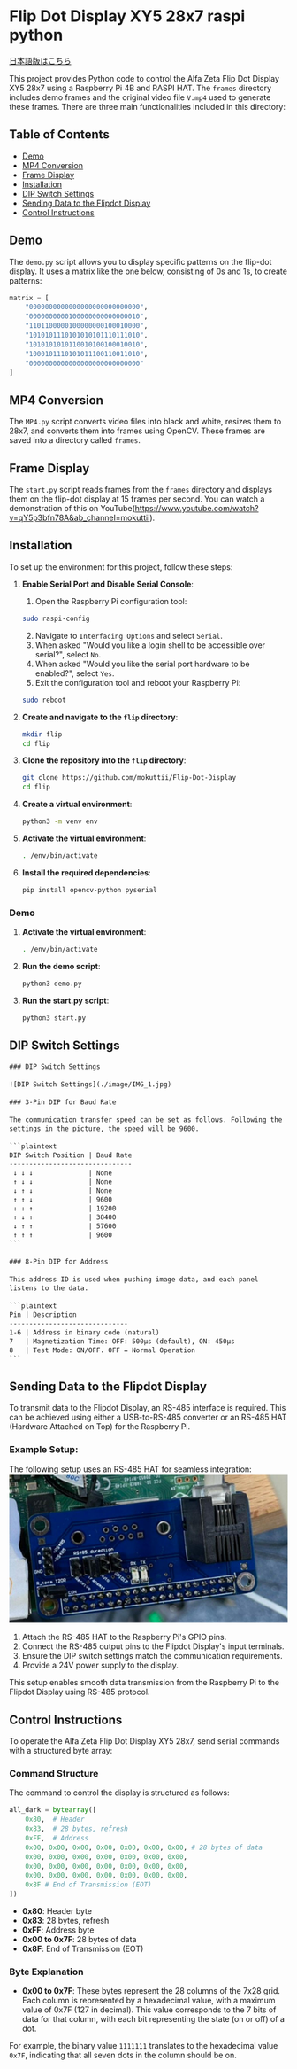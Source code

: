 # Flip Dot Display XY5 28x7 raspi python

[日本語版はこちら](https://qiita.com/mokuro916/items/a1196fa752f3434eaa5e)

This project provides Python code to control the Alfa Zeta Flip Dot Display XY5 28x7 using a Raspberry Pi 4B and RASPI HAT. The `frames` directory includes demo frames and the original video file `V.mp4` used to generate these frames. There are three main functionalities included in this directory:

## Table of Contents

- [Demo](#demo)
- [MP4 Conversion](#mp4-conversion)
- [Frame Display](#frame-display)
- [Installation](#installation)
- [DIP Switch Settings](#DIP-Switch-Settings)
- [Sending Data to the Flipdot Display](#sending-data-to-the-flipdot-display)
- [Control Instructions](#control-instructions)

## Demo

The `demo.py` script allows you to display specific patterns on the flip-dot display. It uses a matrix like the one below, consisting of 0s and 1s, to create patterns:

```python
matrix = [
    "0000000000000000000000000000",
    "0000000000100000000000000010",
    "1101100000100000000100010000",
    "1010101110101010101110111010",
    "1010101010110010100100010010",
    "1000101110101011100110011010",
    "0000000000000000000000000000"
]
```

## MP4 Conversion

The `MP4.py` script converts video files into black and white, resizes them to 28x7, and converts them into frames using OpenCV. These frames are saved into a directory called `frames`.

## Frame Display

The `start.py` script reads frames from the `frames` directory and displays them on the flip-dot display at 15 frames per second. You can watch a demonstration of this on YouTube(https://www.youtube.com/watch?v=qY5p3bfn78A&ab_channel=mokuttii).


## Installation

To set up the environment for this project, follow these steps:

1. **Enable Serial Port and Disable Serial Console**:
    1. Open the Raspberry Pi configuration tool:
    ```bash
    sudo raspi-config
    ```
    2. Navigate to `Interfacing Options` and select `Serial`.
    3. When asked "Would you like a login shell to be accessible over serial?", select `No`.
    4. When asked "Would you like the serial port hardware to be enabled?", select `Yes`.
    5. Exit the configuration tool and reboot your Raspberry Pi:
    ```bash
    sudo reboot
    ```

2. **Create and navigate to the `flip` directory**:
    ```bash
    mkdir flip
    cd flip
    ```

3. **Clone the repository into the `flip` directory**:
    ```bash
    git clone https://github.com/mokuttii/Flip-Dot-Display
    cd flip
    ```

4. **Create a virtual environment**:
    ```bash
    python3 -m venv env
    ```

5. **Activate the virtual environment**:
    ```bash
    . /env/bin/activate
    ```

6. **Install the required dependencies**:
    ```bash
    pip install opencv-python pyserial
    ```

### Demo

1. **Activate the virtual environment**:
    ```bash
    . /env/bin/activate
    ```

2. **Run the demo script**:
    ```bash
    python3 demo.py
    ```

3. **Run the start.py script**:
    ```bash
    python3 start.py
    ```

## DIP Switch Settings

    ### DIP Switch Settings

    ![DIP Switch Settings](./image/IMG_1.jpg)

    ### 3-Pin DIP for Baud Rate

    The communication transfer speed can be set as follows. Following the settings in the picture, the speed will be 9600.

    ```plaintext
    DIP Switch Position | Baud Rate
    -------------------------------
     ↓ ↓ ↓              | None
     ↑ ↓ ↓              | None
     ↓ ↑ ↓              | None
     ↑ ↑ ↓              | 9600
     ↓ ↓ ↑              | 19200
     ↑ ↓ ↑              | 38400
     ↓ ↑ ↑              | 57600
     ↑ ↑ ↑              | 9600
    ```

    ### 8-Pin DIP for Address

    This address ID is used when pushing image data, and each panel listens to the data.

    ```plaintext
    Pin | Description
    ------------------------------
    1-6 | Address in binary code (natural)
    7   | Magnetization Time: OFF: 500μs (default), ON: 450μs
    8   | Test Mode: ON/OFF. OFF = Normal Operation
    ```

## Sending Data to the Flipdot Display

To transmit data to the Flipdot Display, an RS-485 interface is required. This can be achieved using either a USB-to-RS-485 converter or an RS-485 HAT (Hardware Attached on Top) for the Raspberry Pi.

### Example Setup:
The following setup uses an RS-485 HAT for seamless integration:
![RS-485 HAT Example](image/IMG_2.png)

1. Attach the RS-485 HAT to the Raspberry Pi's GPIO pins.
2. Connect the RS-485 output pins to the Flipdot Display's input terminals.
3. Ensure the DIP switch settings match the communication requirements.
4. Provide a 24V power supply to the display.

This setup enables smooth data transmission from the Raspberry Pi to the Flipdot Display using RS-485 protocol.

## Control Instructions
To operate the Alfa Zeta Flip Dot Display XY5 28x7, send serial commands with a structured byte array:

### Command Structure

The command to control the display is structured as follows:

```python
all_dark = bytearray([
    0x80,  # Header
    0x83,  # 28 bytes, refresh
    0xFF,  # Address
    0x00, 0x00, 0x00, 0x00, 0x00, 0x00, 0x00, # 28 bytes of data
    0x00, 0x00, 0x00, 0x00, 0x00, 0x00, 0x00,
    0x00, 0x00, 0x00, 0x00, 0x00, 0x00, 0x00,
    0x00, 0x00, 0x00, 0x00, 0x00, 0x00, 0x00, 
    0x8F # End of Transmission (EOT)
])
```

- **0x80**: Header byte
- **0x83**: 28 bytes, refresh
- **0xFF**: Address byte
- **0x00 to 0x7F**: 28 bytes of data
- **0x8F**: End of Transmission (EOT)

### Byte Explanation

- **0x00 to 0x7F**: These bytes represent the 28 columns of the 7x28 grid. Each column is represented by a hexadecimal value, with a maximum value of 0x7F (127 in decimal). This value corresponds to the 7 bits of data for that column, with each bit representing the state (on or off) of a dot.

For example, the binary value `1111111` translates to the hexadecimal value `0x7F`, indicating that all seven dots in the column should be on.

